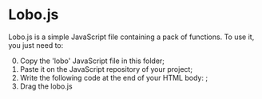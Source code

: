 # Lobo.js

Lobo.js is a simple JavaScript file containing a pack of functions. To use it, you just need to:

0) Copy the 'lobo' JavaScript file in this folder;
1) Paste it on the JavaScript repository of your project;
2) Write the following code at the end of your HTML body: <script src="yourPathHere/lobo.js"></script> ;
3) Drag the lobo.js <script> above any other scripts in which you will be calling lobo.js functions.

Enjoy!

## JavaScript library for fluid and fast development.
